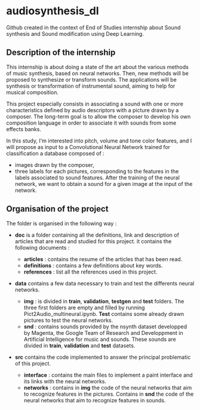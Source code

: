 # audiosynthesis_dl
Github created in the context of End of Studies internship about Sound synthesis and Sound modification using Deep Learning.

## Description of the internship

This internship is about doing a state of the art about the various methods of music synthesis, based on neural networks. Then, new methods will be proposed to synthesize or transform sounds. The applications will be synthesis or transformation of instrumental sound, aiming to help for musical composition.

This project especially consists in associating a sound with one or more characteristics defined by audio descriptors with a picture drawn by a composer. The long-term goal is to allow the composer to develop his own composition language in order to associate it with sounds from some effects banks.

In this study, I'm interested into pitch, volume and tone color features, and I will propose as input to a Convolutional Neural Network trained for classification a database composed of :
- images drawn by the composer,
- three labels for each pictures, corresponding to the features in the labels associated to sound features.
After the training of the neural network, we want to obtain a sound for a given image at the input of the network.


## Organisation of the project

The folder is organised in the following way :

- **doc** is a folder containing all the definitions, link and description of articles that are read and studied for this project. it contains the following documents :
  - **articles** : contains the resume of the articles that has been read.
  - **definitions** : contains a few definitions about key words.
  - **references** : list all the references used in this project.
  
- **data** contains a few data necessary to train and test the differents neural networks.
  - **img** : is divided in **train**, **validation**, **testgen** and **test** folders. The three first folders are empty and filled by running Pict2Audio_multineural.ipynb. **Test** contains some already drawn pictures to test the neural networks.
  - **snd** : contains sounds provided by the nsynth dataset developped by Magenta, the Google Team of Research and Developpment in Artificial Intelligence for music and sounds. These sounds are divided in **train**, **validation** and **test** datasets.

- **src** contains the code implemented to answer the principal problematic of this project.
  - **interface** : contains the main files to implement a paint interface and its links with the neural networks.
  - **networks** : contains in **img** the code of the neural networks that aim to recognize features in the pictures. Contains in **snd** the code of the neural networks that aim to recognize features in sounds. 

